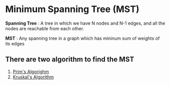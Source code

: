 # Minimum Spanning Tree (MST)

**Spanning Tree** : A tree in which we have N nodes and N-1 edges, and all the nodes are reachable from each other.

**MST** : Any spanning tree in a graph which has mininum sum of weights of its edges

## There are two algorithm to find the MST 
1. [Prim's Algorighm](./Prims.md)
2. [Kruskal's Algorithm](./)
